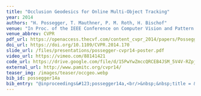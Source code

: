```yaml
---
title: "Occlusion Geodesics for Online Multi-Object Tracking"
year: 2014
authors: "H. Possegger, T. Mauthner, P. M. Roth, H. Bischof"
venue: "In Proc. of the IEEE Conference on Computer Vision and Pattern Recognition"
venue_abbrev: CVPR
pdf_url: https://openaccess.thecvf.com/content_cvpr_2014/papers/Possegger_Occlusion_Geodesics_for_2014_CVPR_paper.pdf
doi_url: https://doi.org/10.1109/CVPR.2014.170
slide_url: /files/presentations/possegger-cvpr14-poster.pdf
video_url: https://vimeo.com/88141421
code_url: https://drive.google.com/file/d/15PwYwZmccQRCEB4JSM_5V4V-RZpjAI66/view?usp=sharing
external_url: http://www.pamitc.org/cvpr14/
teaser_img: /images/teaser/occgeo.webp
bib_id: possegger14a
bib_entry: "@inproceedings&#123;possegger14a,<br/>&nbsp;&nbsp;title = &#123;Occlusion Geodesics for Online Multi-Object Tracking&#125;,<br/>&nbsp;&nbsp;author = &#123;Horst Possegger and Thomas Mauthner and Peter M. Roth and Horst Bischof&#125;,<br/>&nbsp;&nbsp;booktitle = &#123;Proc. of the IEEE Conference on Computer Vision and Pattern Recognition (CVPR)&#125;,<br/>&nbsp;&nbsp;year = &#123;2014&#125;<br/>&#125;"
---
```

